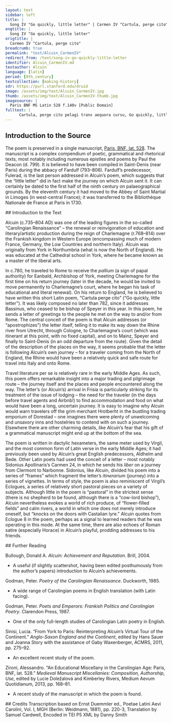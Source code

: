 ```yaml
---
layout: text
sidebar: left
title: |
  Song IV "Go quickly, little letter" | Carmen IV "Cartula, perge cito"
engtitle: |
  Song IV "Go quickly, little letter"
origtitle: |
  Carmen IV "Cartula, perge cito"
breadcrumb: true
permalink: "text/Alcuin_CarmenIV"
redirect_from: /text/song-iv-go-quickly-little-letter
identifier: Alcuin_CarmenIV.md
textauthor: Alcuin
language: [latin]
period: [8th_century]
textcollection: [making-history]
sdr: https://purl.stanford.edu/druid 
image: /assets/img/text/Alcuin_CarmenIV.jpg
thumb: /assets/img/text/Alcuin_CarmenIV-thumb.jpg
imagesource: |
  Paris BNF MS Latin 528 f.140v [Public Domain]
fulltext: |
      Cartula, perge cito pelagi trans aequora cursu, Go quickly, little letter, across the even surface of the sea. Ostia piscosi flabris pete fortia Rheni, Seek out on the breeze the strong harbors of the fish-laden Rhine, Ingrediens rapidis pontum qua volvitur undis. Which enters the sea where it is turned about with rushing waves. Tum tua prelongo ducatur prora remulco, Then your prow may be led by a very long tow-rope, Ne cito retrorsum rapiatur flumine puppis. Lest the vessel be seized back by the river. Si meus Albricus veniens occurrat in amne If my Albricus  'Vaccipotens praesul', properans tu dicito, 'salve', Hastily say, “O Cow-Lord Bishop, greetings,” Nam tibi Hadda prior nocte non amplius una Because Prior Hadda will serve you honey and porridge and butter Alcuin uses a Germanicism butur (as opposed to butyrum). In Traiect mel compultimque buturque ministrat: In Utrecht, no more than a night’s walk from where you landed Utpute non oleum nec vinum Fresia fundit. (Since Frisia pours out neither oil nor wine). Hinc tua vela leva, fugiens Dorstada relinque: Raise your sails here; flee and leave Dorestad  Non tibi forte niger Hrotberct parat hospita tecta, I suspect black Hrotberht will not prepare friendly lodging for you; Non amat ecce tuum carmen mercator avarus. See, the greedy merchant does not love your song. Sed diverte mei vatis tu litora Ione: But pay a visit to the shores of my prophet Jonas.Otherwise unknown, although he must have been a reasonably significant individual, given that he is mentioned again alongside several very notable figures in line 42. Est nam certa quies fessis venientibus illuc, For there is surely rest for weary travellers in that place; Hic holus hospitibus, piscis hic, panis abundat. Here vegetables, here fish and bread abound for guests. Urbis Agripina tibi pandit, scio, tecta benigne: I know the city of Cologne  will kindly spread out lodgings for you: Hic humili patrem Ricvulfum voce saluta; Here greet father Ricwulf Dic: 'Tua laus mecum semper, dilecte, manebit'. Say, “Your praise will remain with me always, beloved.” Hinc castella petes currenti nave per undas, Here you will seek out the fortified towns with a ship running through the waves, Donec ad optatae pertingas flustra Musellae. Until you reach the calm waters of the pleasant Moselle. Remigio postquam spatium sulcaveris amnem, After you have plowed this wide river with your oar, Hic tum siste ratem, puppis potiatur harena, Make your raft to stand here – let your ship occupy the sand – Et pete Wilbrordi patris loca sancta pedester And seek the holy places of father Willibrord  Atque sacerdotis Samuhelis tecta require Find the dwellings of the priest Samuel.  Castalido portas plectro pulsare memento, Remember to knock on the doors with Castalian lyre, Constanter puero Pithea dic voce ministro: Constantly saying with Pythean voice to the servant boy: 'Puplius Albinus me misit ab orbe Brittanno “Puplius Albinus Predulci dulcem patri perferre salutem'. To bring sweet greetings to a most kind father”. Si tibi praesentis fuerit data copia verbi, If an abundance of words is granted to you in person, Fusa solo supplex plantas tu lambe sacratas, Pour it out and go down on your knees to kiss his holy heels, Dicque 'Valeto, pater Samuhel', dic 'Vive sacerdos'. And say, “Farewell, father Samuel”, say, “Live well, priest!” Detege iam gremium, patres et profer honestos Unlock your bounty and bring forth the honorable fathers Priscianum, Focam, tali quia munere gaudet, Priscian and Foca, Si non Neptunus pelago demerserit illos. If Neptune hasn’t plunged them into the sea! Se te forte velit regis deducere ad aulam, If he wants to take you to the king’s court, Hic proceres patres fratres percurre, saluta. Quickly review the nobles, fathers, and brothers there, and greet them. Ante pedes regis totas expande camenas, Spread out all your poetry at the feet of the king Dicito multoties: 'Salve, rex optime, salve. And say again and again, “Greetings, best of kings, greetings! Tu mihi protector, tutor, defensor adesto, Be to me a protector, guardian, and defender, Invida ne valeat me carpere lingua nocendo Lest jealous tongues seize me to do me harm – Paulini, Petri, Albrici, Samuelis, Ione, Those of Paulinus, Peter, Vel quicumque velit mea rodere viscere mursu: Or of anyone who wishes to gnaw my flesh with biting. Te terrente procul fugiat, discedat inanis'. Let him flee away from you in terror; let the fool depart.” Mormure dic tacito: 'Cathegita Petre valeto! Say quietly in a murmur, “Farewell, Peter my maestro!  Herculeo sevus clavo  Beware! That savage strikes with a Herculean club.” Paulini gaudens conplectere colla magistri, Rejoicing, throw your arms around the neck of master Paulinus; Oscula melligeris decies da blanda labellis. Give him ten charming kisses on his honey-bearing lips. Ricvulfum, Raefgot, Radonem rite saluta, Greet Ricwulf, Raefgot and Rado in the right way; Auriculas horum peditemtim tange canendo, Touch their ears little-by-little with your singing. Dic: 'Socii fratres laiti salvete valete'. Say, “My happy companions, brothers, hail and well-met!” Egregiam forsan venies Maggensis ad urbem Perchance you will come to the excellent and unchanging city of Mainz; Perpetuumque vale doctori dicito Lullo, Say hello to the doctor Lull, Ecclesiae specimen, sophiae qui splendor habetur, A model for the church, who is considered the splendour of wisdom, Moribus et vita tanto condignus honore. Worthy of such honour for his customs and life. O Bassine bone, Spirensis gloria plebis, O good Bassinus, Me, rogo, commenda Paulo, pater alme, patrono, I ask you, nourishing father, to commend me to your patron Paul, Cuius et alma domus fratres nos fecerat ambos. Whose nourishing house had made us both brothers. Quis, Fulerade pius, lyrico te tangere plectro Who will dare to touch you, pious Fulerad, Audebit? meritis Musarum carmina vincis. You surpass the songs of the muses with your merits. Nunc tamen hanc ederam circum sine timpora sacra But now let this ivy creep around your holy temples, Serpere, summe pater, tibimet bonitate sueta, High father, through your kind goodness, Vel demitte semel memet tibi dicere salve. Or let me just once say ‘greetings’ to you. Heia age, carta, cito navem conscende paratam; Right then, letter, get on board the ship – it’s ready to go: Oceanum Rhenum sub te natet unca carina. The curved keel will sail the Rhenish seas beneath you. Materies auri non te, rogo, fulva retardet, I pray that no yellow matter of gold may slow you down, Accula quem fessus profert de viscere terrae. Which the weary countryman brings up from the bowels of the earth. Non castella, domus, urbes, nec florida rura Let not strongholds, houses, cities, or flower-filled fields Deteneant stupidam spatio nec unius horae, Hold you back, dumbstruck, for the space of even one hour, Sed fuge, rumpe moras, propera, percurre volando: But fly! Put an end to delay! Make haste and take flight! Incolomes sanos gaudentes atque vigentes I hope you joyfully find our friends Invenies utinam nostros gratanter amicos. Unharmed, in good health, enjoying life and on good form. Det deus omnipotens illis per secla salutem, May almighty God give them health in the present world Postea caelestem laetos deducat in aulam. And afterwards lead them happy into his heavenly court. Omnibus his actis patriam tu certa reverte, After doing all these things, be sure you return to your homeland, Et quod quisque tibi dicat narrare memento, And do remember to tell me anything anyone said to you. Ut cum vere novo rubrae de cortice gemmae So that, when the red fruits are bursting forth from new bark Erumpant, nostris videam te ludere tectis, In the spring, I will see you playing under our roof, Atque novas iterum nobis adferre camenas. And bringing us back new songs. Tum tibi serta novis de floribus aurea fingam  Then will I fashion a golden wreath of new flowers for you, Et sociata mihi pratis pausabis amoenis. And, reunited with me, you will rest in pleasant meadows. 
--- 
```

## Introduction to the Source 
<p>The poem is preserved in a single manuscript, <a href="https://gallica.bnf.fr/ark:/12148/btv1b9078378q/f140.item.zoom">Paris, BNF, lat. 528</a>. The manuscript is a complex compendium of poetic, grammatical and rhetorical texts, most notably including numerous epistles and poems by Paul the Deacon (d. 799). It is believed to have been compiled in Saint-Denis (near Paris) during the abbacy of Fardulf (793–806). Fardulf’s predecessor, Fulerad, is the last person addressed in Alcuin’s poem, which suggests that the “little letter” did in fact make the journey on which Alcuin sent it. It can certainly be dated to the first half of the ninth century on palaeographical grounds. By the eleventh century it had moved to the Abbey of Saint Martial in Limoges (in west-central France); it was transferred to the Bibliothèque Nationale de France at Paris in 1730.</p>
## Introduction to the Text 
<p>Alcuin (c.735–804 AD) was one of the leading figures in the so-called “Carolingian Renaissance” – the renewal or reinvigoration of education and literary/artistic production during the reign of Charlemagne (r.768–814) over the Frankish kingdom in Western Europe (encompassing much of modern France, Germany, the Low Countries and northern Italy). Alcuin was originally from York in Northumbria (what is now the North of England). He was educated at the Cathedral school in York, where he became known as a master of the liberal arts.</p> <p>In c.780, he traveled to Rome to receive the <em>pallium</em> (a sign of papal authority) for Eanbald, Archbishop of York, meeting Charlemagne for the first time on his return journey (later in the decade, he would be invited to move permanently to Charlemagne’s court, where he began his task of educational and literal renewal). On his return to England, he is believed to have written this short Latin poem, “Cartula perge cito” (“Go quickly, little letter”). It was likely composed no later than 782, since it addresses Bassinus, who ceased to be bishop of Speyer in this year. In this poem, he sends a letter of greetings to the people he met on the way to and/or from Rome. The central conceit of the poem is that Alcuin addresses (or “apostrophizes”) the letter itself, telling it to make its way down the Rhine river from Utrecht, through Cologne, to Charlemagne’s court (which was itinerant at this point, with no fixed capital), and on to Mainz, Speyer and finally to Saint-Denis (in an odd departure from the route). Given the detail of the description of the places on the way, it seems probable that the letter is following Alcuin’s own journey – for a traveler coming from the North of England, the Rhine would have been a relatively quick and safe route for travel into Italy and onto Rome.</p> <p>Travel literature per se is relatively rare in the early Middle Ages. As such, this poem offers remarkable insight into a major trading and pilgrimage route – the journey itself and the places and people encountered along the way. The letter’s (or Alcuin’s) arrival in Frisia is particularly striking for its treatment of the issue of lodging – the need for the traveler (in the days before travel agents and Airbnb!) to find accommodation and food on what would have been a long, uncertain journey. It is easy to imagine why Alcuin would warn travelers off the grim merchant Hrotberht in the bustling trading emporium of Dorestad – one imagines there were plenty of unwelcoming and unsavory inns and hostelries to contend with on such a journey. Elsewhere there are other charming details, like Alcuin’s fear that his gift of a grammatical manuscript might end up at the bottom of the sea.</p> <p>The poem is written in dactylic hexameters, the same meter used by Virgil, and the most common form of Latin verse in the early Middle Ages; it had previously been used by Alcuin’s great English predecessors, Aldhelm and Bede. Other Latin poets had used the conceit of a letter – most notably Sidonius Apollinaris’s Carmen 24, in which he sends his <em>liber</em> on a journey from Clermont to Narbonne. Sidonius, like Alcuin, divided his poem into a series of “frames” which fragment the letter’s <em>itinerarium</em> (journey) into a series of vignettes. In terms of style, the poem is also reminiscent of Virgil’s Eclogues, a series of relatively short pastoral pieces on a variety of subjects. Although little in the poem is “pastoral” in the strictest sense (there is no shepherd to be found, although there is a “cow-lord bishop”), Alcuin nevertheless evokes a world of rich produce, of “flower-filled fields” and calm rivers, a world in which one does not merely introduce oneself, but “knocks on the doors with Castalian lyre.” Alcuin quotes from Eclogue 8 in the poem, perhaps as a signal to learned readers that he was operating in this mode. At the same time, there are also echoes of Roman satire (especially Horace) in Alcuin’s playful, prodding addresses to his friends.</p>
## Further Reading 
<p>Bullough, Donald A. <em>Alcuin: Achievement and Reputation.</em> Brill, 2004.</p> <ul> <li>A useful (if slightly scattershot, having been edited posthumously from the author’s papers) introduction to Alcuin’s achievements.</li> </ul> <p>Godman, Peter. <em>Poetry of the Carolingian Renaissance</em>. Duckworth, 1985.</p> <ul> <li>A wide range of Carolingian poems in English translation (with Latin facing).</li> </ul> <p>Godman, Peter. <em>Poets and Emperors: Frankish Politics and Carolingian Poetry</em>. Clarendon Press, 1987.</p> <ul> <li>One of the only full-length studies of Carolingian Latin poetry in English.</li> </ul> <p>Sinisi, Lucia. “From York to Paris: Reinterpreting Alcuin’s Virtual Tour of the Continent.” <em>Anglo-Saxon England and the Continent</em>, edited by Hans Sauer and Joanna Story with the assistance of Gaby Waxenberger, ACMRS, 2011, pp. 275–92.</p> <ul> <li>An excellent recent study of the poem.</li> </ul> <p>Zironi, Alessandro. “An Educational Miscellany in the Carolingian Age: Paris, BNF, lat. 528.” <em>Medieval Manuscript Miscellanies: Composition, Authorship, Use</em>, edited by Lucie Dolez̆alová and Kimberley Rivers, Medium Aevum Quotidianum, 2013, pp. 168–81.</p> <ul> <li>A recent study of the manuscript in which the poem is found.</li> </ul>
## Credits
Transcription based on Ernst Duemmler ed., Poetae Latini Aevi Carolini, Vol. I, MGH (Berlin: Weidmann, 1881), pp. 220-3, Translation by Samuel Cardwell, Encoded in TEI P5 XML by Danny Smith
